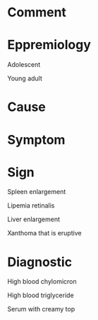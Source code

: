 # Comment

# Eppremiology

Adolescent

Young adult

# Cause

# Symptom

# Sign

Spleen enlargement

Lipemia retinalis

Liver enlargement

Xanthoma that is eruptive

# Diagnostic

High blood chylomicron

High blood triglyceride

Serum with creamy top
